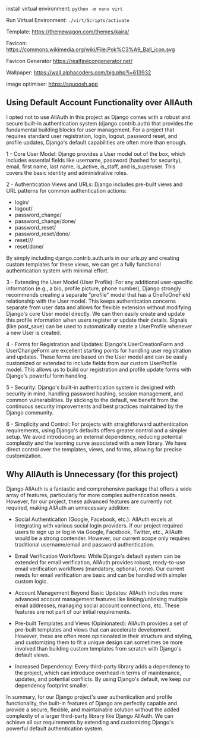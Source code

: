 install virtual environment:
```python -m venv virt```

Run Virtual Environment:
```./virt/Scripts/activate```

Template:
https://themewagon.com/themes/kaira/

Favicon:
https://commons.wikimedia.org/wiki/File:Pok%C3%A9_Ball_icon.svg

Favicon Generator
https://realfavicongenerator.net/

Wallpaper:
https://wall.alphacoders.com/big.php?i=613932

image optimiser:
https://squoosh.app

## Using Default Account Functionality over AllAuth

I opted not to use AllAuth in this project as Django comes with a robust and secure built-in authentication system (django.contrib.auth) that provides the fundamental building blocks for user management. For a project that requires standard user registration, login, logout, password reset, and profile updates, Django's default capabilities are often more than enough.

1 - Core User Model: Django provides a User model out of the box, which includes essential fields like username, password (hashed for security), email, first name, last name, is_active, is_staff, and is_superuser. This covers the basic identity and administrative roles.

2 - Authentication Views and URLs: Django includes pre-built views and URL patterns for common authentication actions:

- login/
- logout/
- password_change/
- password_change/done/
- password_reset/
- password_reset/done/
- reset/<uidb64>/<token>/
- reset/done/

By simply including django.contrib.auth.urls in our urls.py and creating custom templates for these views, we can get a fully functional authentication system with minimal effort.

3 - Extending the User Model (User Profile): For any additional user-specific information (e.g., a bio, profile picture, phone number), Django strongly recommends creating a separate "profile" model that has a OneToOneField relationship with the User model. This keeps authentication concerns separate from user data and allows for flexible extension without modifying Django's core User model directly. We can then easily create and update this profile information when users register or update their details. Signals (like post_save) can be used to automatically create a UserProfile whenever a new User is created.

4 - Forms for Registration and Updates: Django's UserCreationForm and UserChangeForm are excellent starting points for handling user registration and updates. These forms are based on the User model and can be easily customized or extended to include fields from our custom UserProfile model. This allows us to build our registration and profile update forms with Django's powerful form handling.

5 - Security: Django's built-in authentication system is designed with security in mind, handling password hashing, session management, and common vulnerabilities. By sticking to the default, we benefit from the continuous security improvements and best practices maintained by the Django community.

6 - Simplicity and Control: For projects with straightforward authentication requirements, using Django's defaults offers greater control and a simpler setup. We avoid introducing an external dependency, reducing potential complexity and the learning curve associated with a new library. We have direct control over the templates, views, and forms, allowing for precise customization.

## Why AllAuth is Unnecessary (for this project)

Django AllAuth is a fantastic and comprehensive package that offers a wide array of features, particularly for more complex authentication needs. However, for our project, these advanced features are currently not required, making AllAuth an unnecessary addition:

- Social Authentication (Google, Facebook, etc.): AllAuth excels at integrating with various social login providers. If our project required users to sign up or log in via Google, Facebook, Twitter, etc., AllAuth would be a strong contender. However, our current scope only requires traditional username/email and password authentication.
    
- Email Verification Workflows: While Django's default system can be extended for email verification, AllAuth provides robust, ready-to-use email verification workflows (mandatory, optional, none). Our current needs for email verification are basic and can be handled with simpler custom logic.
    
- Account Management Beyond Basic Updates: AllAuth includes more advanced account management features like linking/unlinking multiple email addresses, managing social account connections, etc. These features are not part of our initial requirements.
    
- Pre-built Templates and Views (Opinionated): AllAuth provides a set of pre-built templates and views that can accelerate development. However, these are often more opinionated in their structure and styling, and customizing them to fit a unique design can sometimes be more involved than building custom templates from scratch with Django's default views.
    
- Increased Dependency: Every third-party library adds a dependency to the project, which can introduce overhead in terms of maintenance, updates, and potential conflicts. By using Django's default, we keep our dependency footprint smaller.

In summary, for our Django project's user authentication and profile functionality, the built-in features of Django are perfectly capable and provide a secure, flexible, and maintainable solution without the added complexity of a larger third-party library like Django AllAuth. We can achieve all our requirements by extending and customizing Django's powerful default authentication system.